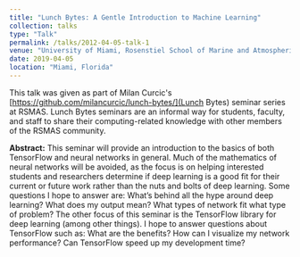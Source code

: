 ```yaml
---
title: "Lunch Bytes: A Gentle Introduction to Machine Learning"
collection: talks
type: "Talk"
permalink: /talks/2012-04-05-talk-1
venue: "University of Miami, Rosenstiel School of Marine and Atmospheric Science"
date: 2019-04-05
location: "Miami, Florida"
---
```


This talk was given as part of Milan Curcic's [https://github.com/milancurcic/lunch-bytes/](Lunch Bytes) seminar series at RSMAS. Lunch Bytes seminars are an informal way for students, faculty, and staff to share their computing-related knowledge with other members of the RSMAS community.

**Abstract:** This seminar will provide an introduction to the basics of both TensorFlow and neural networks in general. Much of the mathematics of neural networks will be avoided, as the focus is on helping interested students and researchers determine if deep learning is a good fit for their current or future work rather than the nuts and bolts of deep learning. Some questions I hope to answer are: What’s behind all the hype around deep learning? What does my output mean? What types of network fit what type of problem? The other focus of this seminar is the TensorFlow library for deep learning (among other things). I hope to answer questions about TensorFlow such as: What are the benefits? How can I visualize my network performance? Can TensorFlow speed up my development time?
